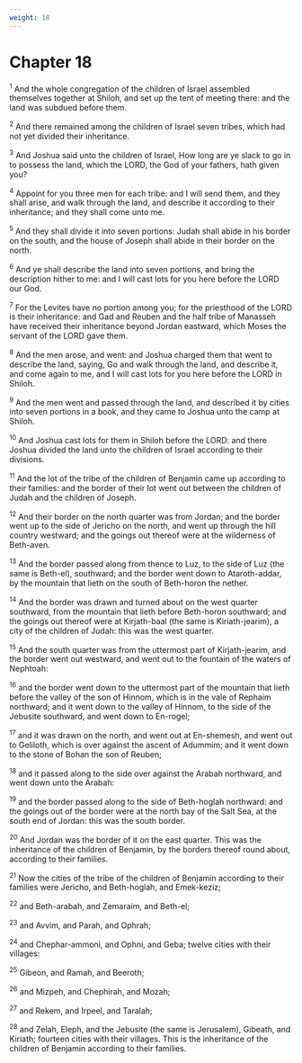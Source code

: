```yaml
---
weight: 18
---
```


# Chapter 18

<sup>1</sup> And the whole congregation of the children of Israel assembled themselves together at Shiloh, and set up the tent of meeting there: and the land was subdued before them. 

<sup>2</sup> And there remained among the children of Israel seven tribes, which had not yet divided their inheritance. 

<sup>3</sup> And Joshua said unto the children of Israel, How long are ye slack to go in to possess the land, which the LORD, the God of your fathers, hath given you? 

<sup>4</sup> Appoint for you three men for each tribe: and I will send them, and they shall arise, and walk through the land, and describe it according to their inheritance; and they shall come unto me. 

<sup>5</sup> And they shall divide it into seven portions: Judah shall abide in his border on the south, and the house of Joseph shall abide in their border on the north. 

<sup>6</sup> And ye shall describe the land into seven portions, and bring the description hither to me: and I will cast lots for you here before the LORD our God. 

<sup>7</sup> For the Levites have no portion among you; for the priesthood of the LORD is their inheritance: and Gad and Reuben and the half tribe of Manasseh have received their inheritance beyond Jordan eastward, which Moses the servant of the LORD gave them. 

<sup>8</sup> And the men arose, and went: and Joshua charged them that went to describe the land, saying, Go and walk through the land, and describe it, and come again to me, and I will cast lots for you here before the LORD in Shiloh. 

<sup>9</sup> And the men went and passed through the land, and described it by cities into seven portions in a book, and they came to Joshua unto the camp at Shiloh. 

<sup>10</sup> And Joshua cast lots for them in Shiloh before the LORD: and there Joshua divided the land unto the children of Israel according to their divisions. 

<sup>11</sup> And the lot of the tribe of the children of Benjamin came up according to their families: and the border of their lot went out between the children of Judah and the children of Joseph. 

<sup>12</sup> And their border on the north quarter was from Jordan; and the border went up to the side of Jericho on the north, and went up through the hill country westward; and the goings out thereof were at the wilderness of Beth-aven. 

<sup>13</sup> And the border passed along from thence to Luz, to the side of Luz (the same is Beth-el), southward; and the border went down to Ataroth-addar, by the mountain that lieth on the south of Beth-horon the nether. 

<sup>14</sup> And the border was drawn and turned about on the west quarter southward, from the mountain that lieth before Beth-horon southward; and the goings out thereof were at Kirjath-baal (the same is Kiriath-jearim), a city of the children of Judah: this was the west quarter. 

<sup>15</sup> And the south quarter was from the uttermost part of Kirjath-jearim, and the border went out westward, and went out to the fountain of the waters of Nephtoah: 

<sup>16</sup> and the border went down to the uttermost part of the mountain that lieth before the valley of the son of Hinnom, which is in the vale of Rephaim northward; and it went down to the valley of Hinnom, to the side of the Jebusite southward, and went down to En-rogel; 

<sup>17</sup> and it was drawn on the north, and went out at En-shemesh, and went out to Geliloth, which is over against the ascent of Adummim; and it went down to the stone of Bohan the son of Reuben; 

<sup>18</sup> and it passed along to the side over against the Arabah northward, and went down unto the Arabah: 

<sup>19</sup> and the border passed along to the side of Beth-hoglah northward: and the goings out of the border were at the north bay of the Salt Sea, at the south end of Jordan: this was the south border. 

<sup>20</sup> And Jordan was the border of it on the east quarter. This was the inheritance of the children of Benjamin, by the borders thereof round about, according to their families. 

<sup>21</sup> Now the cities of the tribe of the children of Benjamin according to their families were Jericho, and Beth-hoglah, and Emek-keziz; 

<sup>22</sup> and Beth-arabah, and Zemaraim, and Beth-el; 

<sup>23</sup> and Avvim, and Parah, and Ophrah; 

<sup>24</sup> and Chephar-ammoni, and Ophni, and Geba; twelve cities with their villages: 

<sup>25</sup> Gibeon, and Ramah, and Beeroth; 

<sup>26</sup> and Mizpeh, and Chephirah, and Mozah; 

<sup>27</sup> and Rekem, and Irpeel, and Taralah; 

<sup>28</sup> and Zelah, Eleph, and the Jebusite (the same is Jerusalem), Gibeath, and Kiriath; fourteen cities with their villages. This is the inheritance of the children of Benjamin according to their families. 


